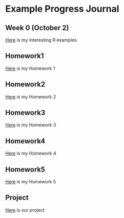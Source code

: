 # Example Progress Journal

## Week 0 (October 2)

[Here](Files/interesting_examples.html) is my interesting R examples

## Homework1

[Here](Files/Homework1.html) is  my Homework 1

## Homework2

[Here](Files/Homework_2_rev01.html) is  my Homework 2

## Homework3

[Here](Files/Homework3.html) is  my Homework 3

## Homework4

[Here](Files/Homework_4.html) is  my Homework 4

## Homework5

[Here](Files/Homework_5.html) is  my Homework 5

## Project

[Here](Files/IE582_PROJECT.html) is  our project
